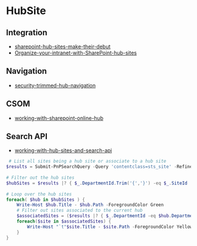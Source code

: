 # HubSite

## Integration

- [sharepoint-hub-sites-make-their-debut](http://ericoverfield.com/sharepoint-hub-sites-make-their-debut/)
- [Organize-your-intranet-with-SharePoint-hub-sites](https://techcommunity.microsoft.com/t5/SharePoint-Blog/Organize-your-intranet-with-SharePoint-hub-sites/ba-p/174081)

## Navigation

 - [security-trimmed-hub-navigation](http://www.aerieconsulting.com/blog/security-trimmed-hub-navigation)

 ## CSOM

 - [working-with-sharepoint-online-hub](https://www.vrdmn.com/2018/03/working-with-sharepoint-online-hub.html)

 ## Search API

 - [working-with-hub-sites-and-search-api](https://www.techmikael.com/2018/04/working-with-hub-sites-and-search-api.html)

```Powershell
 # List all sites being a hub site or associate to a hub site
$results = Submit-PnPSearchQuery -Query 'contentclass=sts_site' -RefinementFilters 'departmentid:string("{*",linguistics=off)' -TrimDuplicates $false -SelectProperties @("Title","Path","DepartmentId","SiteId") -All -RelevantResults
 
# Filter out the hub sites
$hubSites = $results |? { $_.DepartmentId.Trim('{','}') -eq $_.SiteId  }
 
# Loop over the hub sites
foreach( $hub in $hubSites ) {
    Write-Host $hub.Title - $hub.Path -ForegroundColor Green
    # Filter out sites associated to the current hub
    $associatedSites = ($results |? { $_.DepartmentId -eq $hub.DepartmentId -and $_.SiteId -ne $hub.SiteId })
    foreach($site in $associatedSites) {
        Write-Host "`t"$site.Title - $site.Path -ForegroundColor Yellow
    }
}
```
